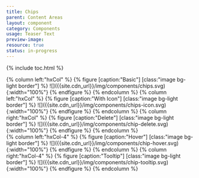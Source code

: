```yaml
---
title: Chips
parent: Content Areas
layout: component
category: Components
usage: Teaser Text
preview-image:
resource: true
status: in-progress
---
```


{% include toc.html %}

<div class="hxRow">
{% column left:"hxCol" %}
{% figure [caption:"Basic"] [class:"image bg-light border"] %}
![]({{site.cdn_url}}/img/components/chips.svg){:width="100%"}
{% endfigure %}
{% endcolumn %}
{% column left:"hxCol" %}
{% figure [caption:"With Icon"] [class:"image bg-light border"] %}
![]({{site.cdn_url}}/img/components/chips-icon.svg){:width="100%"}
{% endfigure %}
{% endcolumn %}
{% column right:"hxCol" %}
{% figure [caption:"Delete"] [class:"image bg-light border"] %}
![]({{site.cdn_url}}/img/components/chip-delete.svg){:width="100%"}
{% endfigure %}
{% endcolumn %}
</div>
<div class="hxRow">
{% column left:"hxCol-4" %}
{% figure [caption:"Hover"] [class:"image bg-light border"] %}
![]({{site.cdn_url}}/img/components/chip-hover.svg){:width="100%"}
{% endfigure %}
{% endcolumn %}
{% column right:"hxCol-4" %}
{% figure [caption:"Tooltip"] [class:"image bg-light border"] %}
![]({{site.cdn_url}}/img/components/chip-tooltip.svg){:width="100%"}
{% endfigure %}
{% endcolumn %}
</div>
